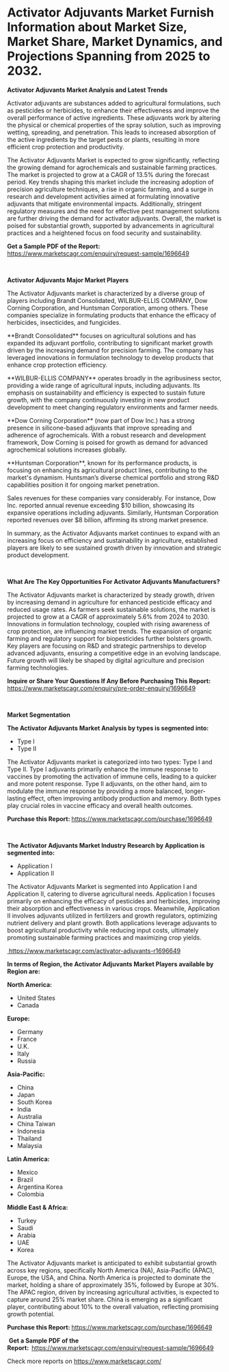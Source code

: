 <p><h1>Activator Adjuvants Market Furnish Information about Market Size, Market Share, Market Dynamics, and Projections Spanning from 2025 to 2032.</h1></p><p><strong>Activator Adjuvants Market Analysis and Latest Trends</strong></p>
<p><p>Activator adjuvants are substances added to agricultural formulations, such as pesticides or herbicides, to enhance their effectiveness and improve the overall performance of active ingredients. These adjuvants work by altering the physical or chemical properties of the spray solution, such as improving wetting, spreading, and penetration. This leads to increased absorption of the active ingredients by the target pests or plants, resulting in more efficient crop protection and productivity. </p><p>The Activator Adjuvants Market is expected to grow significantly, reflecting the growing demand for agrochemicals and sustainable farming practices. The market is projected to grow at a CAGR of 13.5% during the forecast period. Key trends shaping this market include the increasing adoption of precision agriculture techniques, a rise in organic farming, and a surge in research and development activities aimed at formulating innovative adjuvants that mitigate environmental impacts. Additionally, stringent regulatory measures and the need for effective pest management solutions are further driving the demand for activator adjuvants. Overall, the market is poised for substantial growth, supported by advancements in agricultural practices and a heightened focus on food security and sustainability.</p></p>
<p><strong>Get a Sample PDF of the Report:&nbsp;</strong> <a href="https://www.marketscagr.com/enquiry/request-sample/1696649?utm_campaign=1836&utm_medium=2&utm_source=Github&utm_content=ia&utm_term=08012025&utm_id=activator-adjuvants">https://www.marketscagr.com/enquiry/request-sample/1696649</a></p>
<p>&nbsp;</p>
<p><strong>Activator Adjuvants Major Market Players</strong></p>
<p><p>The Activator Adjuvants market is characterized by a diverse group of players including Brandt Consolidated, WILBUR-ELLIS COMPANY, Dow Corning Corporation, and Huntsman Corporation, among others. These companies specialize in formulating products that enhance the efficacy of herbicides, insecticides, and fungicides.</p><p>**Brandt Consolidated** focuses on agricultural solutions and has expanded its adjuvant portfolio, contributing to significant market growth driven by the increasing demand for precision farming. The company has leveraged innovations in formulation technology to develop products that enhance crop protection efficiency.</p><p>**WILBUR-ELLIS COMPANY** operates broadly in the agribusiness sector, providing a wide range of agricultural inputs, including adjuvants. Its emphasis on sustainability and efficiency is expected to sustain future growth, with the company continuously investing in new product development to meet changing regulatory environments and farmer needs.</p><p>**Dow Corning Corporation** (now part of Dow Inc.) has a strong presence in silicone-based adjuvants that improve spreading and adherence of agrochemicals. With a robust research and development framework, Dow Corning is poised for growth as demand for advanced agrochemical solutions increases globally.</p><p>**Huntsman Corporation**, known for its performance products, is focusing on enhancing its agricultural product lines, contributing to the market's dynamism. Huntsman’s diverse chemical portfolio and strong R&D capabilities position it for ongoing market penetration.</p><p>Sales revenues for these companies vary considerably. For instance, Dow Inc. reported annual revenue exceeding $10 billion, showcasing its expansive operations including adjuvants. Similarly, Huntsman Corporation reported revenues over $8 billion, affirming its strong market presence.</p><p>In summary, as the Activator Adjuvants market continues to expand with an increasing focus on efficiency and sustainability in agriculture, established players are likely to see sustained growth driven by innovation and strategic product development.</p></p>
<p>&nbsp;</p>
<p><strong>What Are The Key Opportunities For Activator Adjuvants Manufacturers?</strong></p>
<p><p>The Activator Adjuvants market is characterized by steady growth, driven by increasing demand in agriculture for enhanced pesticide efficacy and reduced usage rates. As farmers seek sustainable solutions, the market is projected to grow at a CAGR of approximately 5.6% from 2024 to 2030. Innovations in formulation technology, coupled with rising awareness of crop protection, are influencing market trends. The expansion of organic farming and regulatory support for biopesticides further bolsters growth. Key players are focusing on R&D and strategic partnerships to develop advanced adjuvants, ensuring a competitive edge in an evolving landscape. Future growth will likely be shaped by digital agriculture and precision farming technologies.</p></p>
<p><strong>Inquire or Share Your Questions If Any Before Purchasing This Report:</strong> <a href="https://www.marketscagr.com/enquiry/pre-order-enquiry/1696649?utm_campaign=1836&utm_medium=2&utm_source=Github&utm_content=ia&utm_term=08012025&utm_id=activator-adjuvants">https://www.marketscagr.com/enquiry/pre-order-enquiry/1696649</a></p>
<p>&nbsp;</p>
<p><strong>Market Segmentation</strong></p>
<p><strong>The Activator Adjuvants Market Analysis by types is segmented into:</strong></p>
<p><ul><li>Type I</li><li>Type II</li></ul></p>
<p><p>The Activator Adjuvants market is categorized into two types: Type I and Type II. Type I adjuvants primarily enhance the immune response to vaccines by promoting the activation of immune cells, leading to a quicker and more potent response. Type II adjuvants, on the other hand, aim to modulate the immune response by providing a more balanced, longer-lasting effect, often improving antibody production and memory. Both types play crucial roles in vaccine efficacy and overall health outcomes.</p></p>
<p><strong>Purchase this Report:&nbsp;</strong><a href="https://www.marketscagr.com/purchase/1696649?utm_campaign=1836&utm_medium=2&utm_source=Github&utm_content=ia&utm_term=08012025&utm_id=activator-adjuvants">https://www.marketscagr.com/purchase/1696649</a></p>
<p>&nbsp;</p>
<p><strong>The Activator Adjuvants Market Industry Research by Application is segmented into:</strong></p>
<p><ul><li>Application I</li><li>Application II</li></ul></p>
<p><p>The Activator Adjuvants Market is segmented into Application I and Application II, catering to diverse agricultural needs. Application I focuses primarily on enhancing the efficacy of pesticides and herbicides, improving their absorption and effectiveness in various crops. Meanwhile, Application II involves adjuvants utilized in fertilizers and growth regulators, optimizing nutrient delivery and plant growth. Both applications leverage adjuvants to boost agricultural productivity while reducing input costs, ultimately promoting sustainable farming practices and maximizing crop yields.</p></p>
<p><a href="https://www.marketscagr.com/activator-adjuvants-r1696649?utm_campaign=1836&utm_medium=2&utm_source=Github&utm_content=ia&utm_term=08012025&utm_id=activator-adjuvants">&nbsp;https://www.marketscagr.com/activator-adjuvants-r1696649</a></p>
<p><strong>In terms of Region, the Activator Adjuvants Market Players available by Region are:</strong></p>
<p>
    <p> <strong> North America: </strong>
        <ul>
            <li>United States</li>
            <li>Canada</li>
        </ul>
        </p> 
    <p> <strong> Europe: </strong>
        <ul>
            <li>Germany</li>
            <li>France</li>
            <li>U.K.</li>
            <li>Italy</li>
            <li>Russia</li>
        </ul>
        </p> 
    <p> <strong> Asia-Pacific: </strong>
        <ul>
            <li>China</li>
            <li>Japan</li>
            <li>South Korea</li>
            <li>India</li>
            <li>Australia</li>
            <li>China Taiwan</li>
            <li>Indonesia</li>
            <li>Thailand</li>
            <li>Malaysia</li>
        </ul>
        </p> 
    <p> <strong> Latin America: </strong>
        <ul>
            <li>Mexico</li>
            <li>Brazil</li>
            <li>Argentina Korea</li>
            <li>Colombia</li>
        </ul>
        </p> 
    <p> <strong> Middle East & Africa: </strong>
        <ul>
            <li>Turkey</li>
            <li>Saudi</li>
            <li>Arabia</li>
            <li>UAE</li>
            <li>Korea</li>
        </ul>
    </p>
    </p>
<p><p>The Activator Adjuvants market is anticipated to exhibit substantial growth across key regions, specifically North America (NA), Asia-Pacific (APAC), Europe, the USA, and China. North America is projected to dominate the market, holding a share of approximately 35%, followed by Europe at 30%. The APAC region, driven by increasing agricultural activities, is expected to capture around 25% market share. China is emerging as a significant player, contributing about 10% to the overall valuation, reflecting promising growth potential.</p></p>
<p><strong>Purchase this Report: </strong><a href="https://www.marketscagr.com/purchase/1696649?utm_campaign=1836&utm_medium=2&utm_source=Github&utm_content=ia&utm_term=08012025&utm_id=activator-adjuvants">https://www.marketscagr.com/purchase/1696649</a></p>
<p>&nbsp;<strong>Get a Sample PDF of the Report:&nbsp;&nbsp;</strong><a href="https://www.marketscagr.com/enquiry/request-sample/1696649?utm_campaign=1836&utm_medium=2&utm_source=Github&utm_content=ia&utm_term=08012025&utm_id=activator-adjuvants">https://www.marketscagr.com/enquiry/request-sample/1696649</a></p>
<p><strong></strong></p>
<p>Check more reports on <a href="https://www.marketscagr.com/?utm_campaign=1836&utm_medium=2&utm_source=Github&utm_content=ia&utm_term=08012025&utm_id=activator-adjuvants">https://www.marketscagr.com/</a></p>